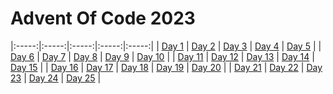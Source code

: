 # Advent Of Code 2023


|:-----:|:-----:|:-----:|:-----:|:-----:|
| [Day 1](https://github.com/lvainio/Advent-Of-Code-2023/tree/main/solutions/day1) | [Day 2](https://github.com/lvainio/Advent-Of-Code-2023/tree/main/solutions/day2) | [Day 3](https://github.com/lvainio/Advent-Of-Code-2023/tree/main/solutions/day3) | [Day 4](https://github.com/lvainio/Advent-Of-Code-2023/tree/main/solutions/day4) | [Day 5](https://github.com/lvainio/Advent-Of-Code-2023/tree/main/solutions/day5) |
| [Day 6](https://github.com/lvainio/Advent-Of-Code-2023/tree/main/solutions/day6) | [Day 7](https://github.com/lvainio/Advent-Of-Code-2023/tree/main/solutions/day7) | [Day 8](https://github.com/lvainio/Advent-Of-Code-2023/tree/main/solutions/day8) | [Day 9](https://github.com/lvainio/Advent-Of-Code-2023/tree/main/solutions/day9) | [Day 10](https://github.com/lvainio/Advent-Of-Code-2023/tree/main/solutions/day10) |
| [Day 11](https://github.com/lvainio/Advent-Of-Code-2023/tree/main/solutions/day11) | [Day 12](https://github.com/lvainio/Advent-Of-Code-2023/tree/main/solutions/day12) | [Day 13](https://github.com/lvainio/Advent-Of-Code-2023/tree/main/solutions/day13) | [Day 14](https://github.com/lvainio/Advent-Of-Code-2023/tree/main/solutions/day14) | [Day 15](https://github.com/lvainio/Advent-Of-Code-2023/tree/main/solutions/day15) |
| [Day 16](https://github.com/lvainio/Advent-Of-Code-2023/tree/main/solutions/day16) | [Day 17](https://github.com/lvainio/Advent-Of-Code-2023/tree/main/solutions/day17) | [Day 18](https://github.com/lvainio/Advent-Of-Code-2023/tree/main/solutions/day18) | [Day 19](https://github.com/lvainio/Advent-Of-Code-2023/tree/main/solutions/day19) | [Day 20](https://github.com/lvainio/Advent-Of-Code-2023/tree/main/solutions/day20) |
| [Day 21](https://github.com/lvainio/Advent-Of-Code-2023/tree/main/solutions/day21) | [Day 22](https://github.com/lvainio/Advent-Of-Code-2023/tree/main/solutions/day22) | [Day 23](https://github.com/lvainio/Advent-Of-Code-2023/tree/main/solutions/day23) | [Day 24](https://github.com/lvainio/Advent-Of-Code-2023/tree/main/solutions/day24) | [Day 25](https://github.com/lvainio/Advent-Of-Code-2023/tree/main/solutions/day25) |
